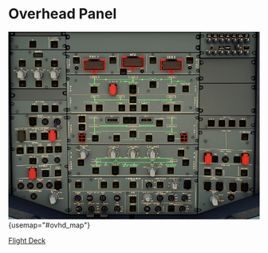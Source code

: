 # Overhead Panel

![OVHDPanel](../../assets/a32nx-systems-briefing/OVHDPanel.png){usemap="#ovhd_map"}

<map name="ovhd_map">
  <area alt="test2" shape="rect" coords="187,68,626,142" href="/a32nx-systems-briefing/ovhd/fire/">
  <area alt="test3" shape="rect" coords="190,142,623,269" href="/a32nx-systems-briefing/ovhd/hyd/">
  <area alt="test4" shape="rect" coords="189,269,624,369" href="/a32nx-systems-briefing/ovhd/fuel/">
</map>

[Flight Deck](../flight_deck.md)
